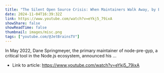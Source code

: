 ```yaml
---
title: "The Silent Open Source Crisis: When Maintainers Walk Away, by Bekah Hawrot Weigel"
date: 2024-11-04T16:39:32Z
link: https://www.youtube.com/watch?v=eYkj5_79ixA
showShare: false
showReadTime: false
thumbnail: images/misc.png
tags: ["youtube.com/@JetBrainsTV"]
---
```

In May 2022, Dane Springmeyer, the primary maintainer of node-pre-gyp, a critical tool in the Node.js ecosystem, announced his ...

- Link to article: https://www.youtube.com/watch?v=eYkj5_79ixA